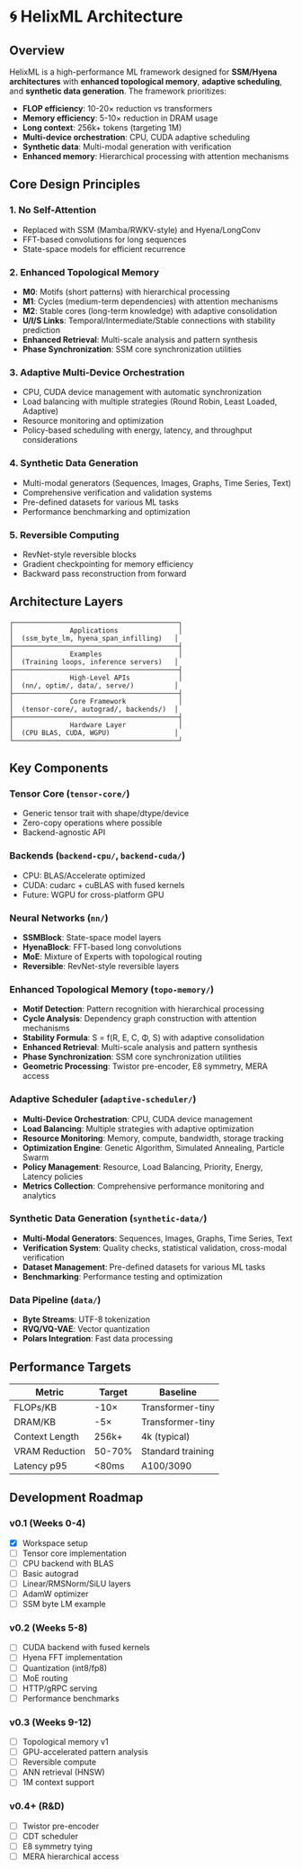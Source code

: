 # 🌀 HelixML Architecture

## Overview

HelixML is a high-performance ML framework designed for **SSM/Hyena architectures** with **enhanced topological memory**, **adaptive scheduling**, and **synthetic data generation**. The framework prioritizes:

- **FLOP efficiency**: 10-20× reduction vs transformers
- **Memory efficiency**: 5-10× reduction in DRAM usage  
- **Long context**: 256k+ tokens (targeting 1M)
- **Multi-device orchestration**: CPU, CUDA adaptive scheduling
- **Synthetic data**: Multi-modal generation with verification
- **Enhanced memory**: Hierarchical processing with attention mechanisms

## Core Design Principles

### 1. **No Self-Attention**
- Replaced with SSM (Mamba/RWKV-style) and Hyena/LongConv
- FFT-based convolutions for long sequences
- State-space models for efficient recurrence

### 2. **Enhanced Topological Memory**
- **M0**: Motifs (short patterns) with hierarchical processing
- **M1**: Cycles (medium-term dependencies) with attention mechanisms
- **M2**: Stable cores (long-term knowledge) with adaptive consolidation
- **U/I/S Links**: Temporal/Intermediate/Stable connections with stability prediction
- **Enhanced Retrieval**: Multi-scale analysis and pattern synthesis
- **Phase Synchronization**: SSM core synchronization utilities

### 3. **Adaptive Multi-Device Orchestration**
- CPU, CUDA device management with automatic synchronization
- Load balancing with multiple strategies (Round Robin, Least Loaded, Adaptive)
- Resource monitoring and optimization
- Policy-based scheduling with energy, latency, and throughput considerations

### 4. **Synthetic Data Generation**
- Multi-modal generators (Sequences, Images, Graphs, Time Series, Text)
- Comprehensive verification and validation systems
- Pre-defined datasets for various ML tasks
- Performance benchmarking and optimization

### 5. **Reversible Computing**
- RevNet-style reversible blocks
- Gradient checkpointing for memory efficiency
- Backward pass reconstruction from forward

## Architecture Layers

```
┌─────────────────────────────────────────┐
│              Applications               │
│  (ssm_byte_lm, hyena_span_infilling)   │
├─────────────────────────────────────────┤
│              Examples                   │
│  (Training loops, inference servers)   │
├─────────────────────────────────────────┤
│              High-Level APIs            │
│  (nn/, optim/, data/, serve/)          │
├─────────────────────────────────────────┤
│              Core Framework             │
│  (tensor-core/, autograd/, backends/)  │
├─────────────────────────────────────────┤
│              Hardware Layer             │
│  (CPU BLAS, CUDA, WGPU)                │
└─────────────────────────────────────────┘
```

## Key Components

### Tensor Core (`tensor-core/`)
- Generic tensor trait with shape/dtype/device
- Zero-copy operations where possible
- Backend-agnostic API

### Backends (`backend-cpu/`, `backend-cuda/`)
- CPU: BLAS/Accelerate optimized
- CUDA: cudarc + cuBLAS with fused kernels
- Future: WGPU for cross-platform GPU

### Neural Networks (`nn/`)
- **SSMBlock**: State-space model layers
- **HyenaBlock**: FFT-based long convolutions  
- **MoE**: Mixture of Experts with topological routing
- **Reversible**: RevNet-style reversible layers

### Enhanced Topological Memory (`topo-memory/`)
- **Motif Detection**: Pattern recognition with hierarchical processing
- **Cycle Analysis**: Dependency graph construction with attention mechanisms
- **Stability Formula**: S = f(R, E, C, Φ, S) with adaptive consolidation
- **Enhanced Retrieval**: Multi-scale analysis and pattern synthesis
- **Phase Synchronization**: SSM core synchronization utilities
- **Geometric Processing**: Twistor pre-encoder, E8 symmetry, MERA access

### Adaptive Scheduler (`adaptive-scheduler/`)
- **Multi-Device Orchestration**: CPU, CUDA device management
- **Load Balancing**: Multiple strategies with adaptive optimization
- **Resource Monitoring**: Memory, compute, bandwidth, storage tracking
- **Optimization Engine**: Genetic Algorithm, Simulated Annealing, Particle Swarm
- **Policy Management**: Resource, Load Balancing, Priority, Energy, Latency policies
- **Metrics Collection**: Comprehensive performance monitoring and analytics

### Synthetic Data Generation (`synthetic-data/`)
- **Multi-Modal Generators**: Sequences, Images, Graphs, Time Series, Text
- **Verification System**: Quality checks, statistical validation, cross-modal verification
- **Dataset Management**: Pre-defined datasets for various ML tasks
- **Benchmarking**: Performance testing and optimization

### Data Pipeline (`data/`)
- **Byte Streams**: UTF-8 tokenization
- **RVQ/VQ-VAE**: Vector quantization
- **Polars Integration**: Fast data processing

## Performance Targets

| Metric | Target | Baseline |
|--------|--------|----------|
| FLOPs/KB | -10× | Transformer-tiny |
| DRAM/KB | -5× | Transformer-tiny |
| Context Length | 256k+ | 4k (typical) |
| VRAM Reduction | 50-70% | Standard training |
| Latency p95 | <80ms | A100/3090 |

## Development Roadmap

### v0.1 (Weeks 0-4)
- [x] Workspace setup
- [ ] Tensor core implementation
- [ ] CPU backend with BLAS
- [ ] Basic autograd
- [ ] Linear/RMSNorm/SiLU layers
- [ ] AdamW optimizer
- [ ] SSM byte LM example

### v0.2 (Weeks 5-8)  
- [ ] CUDA backend with fused kernels
- [ ] Hyena FFT implementation
- [ ] Quantization (int8/fp8)
- [ ] MoE routing
- [ ] HTTP/gRPC serving
- [ ] Performance benchmarks

### v0.3 (Weeks 9-12)
- [ ] Topological memory v1
- [ ] GPU-accelerated pattern analysis
- [ ] Reversible compute
- [ ] ANN retrieval (HNSW)
- [ ] 1M context support

### v0.4+ (R&D)
- [ ] Twistor pre-encoder
- [ ] CDT scheduler  
- [ ] E8 symmetry tying
- [ ] MERA hierarchical access
